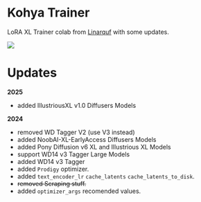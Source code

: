# Kohya Trainer 
LoRA XL Trainer colab from [Linarquf](https://github.com/Linaqruf/kohya-trainer) with some updates. 

[![](https://img.shields.io/static/v1?message=Open%20in%20Colab&logo=googlecolab&labelColor=5c5c5c&color=0f80c1&label=%20&style=for-the-badge)](https://colab.research.google.com/github/DEX-1101/kohya-trainer/blob/main/kohya_LoRA_trainer_XL_v1.ipynb)

# Updates
**2025**
- added IllustriousXL v1.0 Diffusers Models <p>

**2024**
- removed WD Tagger V2 (use V3 instead)
- added NoobAI-XL-EarlyAccess Diffusers Models
- added Pony Diffusion v6 XL and Illustrious XL Models
- support WD14 v3 Tagger Large Models 
- added WD14 v3 Tagger
- added `Prodigy` optimizer.
- added `text_encoder_lr` `cache_latents` `cache_latents_to_disk`.
- ~~removed Scraping stuff.~~
- added `optimizer_args` recomended values.
